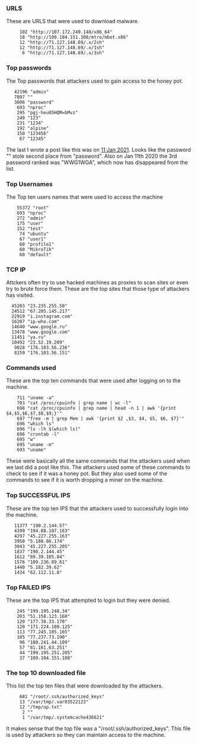 ### URLS 
These are URLS that were used to download malware.
```
     102 "http://107.172.249.148/x86_64"
     18 "http://109.104.151.108/mtro/mbot.x86"
     12 "http://71.127.148.69/.x/2sh"
     12 "http://71.127.148.69/.x/1sh"
      6 "http://71.127.148.69/.x/3sh"
```

### Top passwords
The Top passwords that attackers used to gain access to the honey pot. 
```
   42196 "admin"
   7897 ""
   3606 "password"
    693 "nproc"
    295 "pgj-heu05HQM=bMvz"
    240 "123"
    231 "1234"
    192 "alpine"
    150 "123456"
     67 "12345"
```
The last I wrote a post like this was on  <a href="https://michael-meade.github.io/2021/01/11/Cowrie-Logs.html">11 Jan 2021</a>. Looks like the password "" stole second place from "password". Also on Jan 11th 2020 the 3rd password ranked was "WWG1WGA", which now has disappeared from the list. 

### Top Usernames
The Top ten users names that were used to access the machine
```
    55372 "root"
    693 "nproc"
    272 "admin"
    175 "user"
    152 "test"
     74 "ubuntu"
     67 "user1"
     60 "profile1"
     60 "MikroTik"
     60 "default"
```


### TCP IP
Attckers often try to use hacked machines as proxies to scan sites or even try to brute force them. These are the
top sites that those type of attackers has visited.

```
  45203 "23.235.255.50"
  24512 "67.205.145.217"
  22919 "i.instagram.com"
  16207 "ip-who.com"
  14640 "www.google.ru"
  13478 "www.google.com"
  11451 "ya.ru"
  10492 "23.52.19.209"
   9828 "176.103.56.236"
   8159 "176.103.56.151"
```
### Commands used
These are the top ten commands that were used after logging on to the machine. 
```
    711 "uname -a"
    703 "cat /proc/cpuinfo | grep name | wc -l"
    698 "cat /proc/cpuinfo | grep name | head -n 1 | awk '{print $4,$5,$6,$7,$8,$9;}'"
    697 "free -m | grep Mem | awk '{print $2 ,$3, $4, $5, $6, $7}'"
    696 "which ls"
    696 "ls -lh $(which ls)"
    696 "crontab -l"
    695 "w"
    695 "uname -m"
    693 "uname"
```
These were basically all the same commands that the attackers used when we last did a post like this. The attackers used some of these commands to check to see if it was a honey pot. But they also used some of the commands to see if it is worth dropping a miner on the machine. 

### Top SUCCESSFUL IPS
These are the top ten IPS that the attackers used to successfully login into the machine. 
```
   11377 "190.2.144.57"
   4399 "194.88.107.163"
   4297 "45.227.255.163"
   3950 "5.188.86.174"
   3043 "45.227.255.205"
   1837 "190.2.144.45"
   1612 "89.39.105.84"
   1576 "109.236.89.61"
   1440 "5.182.39.62"
   1434 "62.112.11.8"
```
### Top FAILED IPS
These are the top IPS that attempted to login but they were denied.
```
    245 "199.195.248.34"
    203 "51.158.123.160"
    120 "177.38.33.170"
    120 "171.224.180.125"
    113 "77.245.105.165"
    105 "77.237.73.190"
     96 "180.241.44.109"
     57 "81.161.63.251"
     44 "199.195.251.205"
     37 "109.104.151.108"
```


### The top 10 downloaded file
This list the top ten files that were downloaded by the attackers.
```
     681 "/root/.ssh/authorized_keys"
     13 "/var/tmp/.var03522123"
     12 "/tmp/up.txt"
      2 ""
      1 "/var/tmp/.systemcache436621"
```
It makes sense that the top file was a "/root/.ssh/authorized_keys". This file is used by attackers so they can 
maintain access to the machine. 

